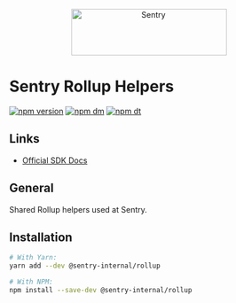 <p align="center">
  <a href="https://sentry.io/?utm_source=github&utm_medium=logo" target="_blank">
    <img src="https://sentry-brand.storage.googleapis.com/sentry-wordmark-dark-280x84.png" alt="Sentry" width="280" height="84">
  </a>
</p>

# Sentry Rollup Helpers

[![npm version](https://img.shields.io/npm/v/@sentry-internal/rollup.svg)](https://www.npmjs.com/package/@sentry-internal/rollup)
[![npm dm](https://img.shields.io/npm/dm/@sentry-internal/rollup.svg)](https://www.npmjs.com/package/@sentry-internal/rollup)
[![npm dt](https://img.shields.io/npm/dt/@sentry-internal/rollup.svg)](https://www.npmjs.com/package/@sentry-internal/rollup)

## Links

- [Official SDK Docs](https://docs.sentry.io/quickstart/)

## General

Shared Rollup helpers used at Sentry.

## Installation

```sh
# With Yarn:
yarn add --dev @sentry-internal/rollup

# With NPM:
npm install --save-dev @sentry-internal/rollup
```

